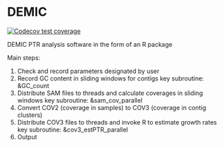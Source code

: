 # DEMIC

<!-- badges: start -->
  [![Codecov test coverage](https://codecov.io/gh/Ulthran/DEMIC/branch/master/graph/badge.svg)](https://app.codecov.io/gh/Ulthran/DEMIC?branch=master)
<!-- badges: end -->

DEMIC PTR analysis software in the form of an R package

Main steps:
1. Check and record parameters designated by user
2. Record GC content in sliding windows for contigs
	key subroutine:
	&GC_count
3. Distribute SAM files to threads and calculate coverages in sliding windows
	key subroutine:
	&sam_cov_parallel
4. Convert COV2 (coverage in samples) to COV3 (coverage in contig clusters)
5. Distribute COV3 files to threads and invoke R to estimate growth rates
	key subroutine:
	&cov3_estPTR_parallel
6. Output
